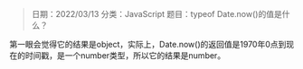> 日期：2022/03/13
分类：JavaScript
题目：typeof Date.now()的值是什么？

第一眼会觉得它的结果是object，实际上，Date.now()的返回值是1970年0点到现在的时间戳，是一个number类型，所以它的结果是number。

